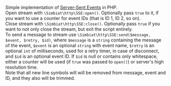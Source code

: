 Simple implementation of [Server-Sent Events](https://developer.mozilla.org/en-US/docs/Web/API/Server-sent_events) in PHP.  
Open stream with `\Simbiat\http\SSE:open()`. Optionally pass `true` to it, if you want to use a counter for event IDs (that is ID 1, ID 2, so on).  
Close stream with `\Simbiat\http\SSE:close()`. Optionally pass `true` if you want to not only close the stream, but exit the script entirely.  
To send a message to stream use `\Simbiat\http\SSE:send($message, $event, $retry, $id)`, where `$message` is a `string` containing the message of the event, `$event` is an optional `string` with event name, `$retry` is an optional `int` of milliseconds, used for a retry timer, in case of disconnect, and `$id` is an optional event ID. If `$id` is null or contains only whitespace, either a counter will be used (if `true` was passed to `open()`) or server's high resolution time.  
Note that all new line symbols will will be removed from message, event and ID, and they also will be trimmed.
